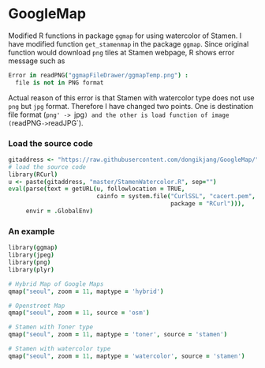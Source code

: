 GoogleMap
========
Modified R functions in package `ggmap` for using watercolor of Stamen. 
I have modified function `get_stamenmap` in the package `ggmap`.
Since original function would download `png` tiles  at Stamen webpage,
R shows error message such as 
```coffee
Error in readPNG("ggmapFileDrawer/ggmapTemp.png") : 
  file is not in PNG format
```
Actual reason of this error is that Stamen with watercolor type 
does not use `png` but `jpg` format.  Therefore I have changed two points.
One is destination file format (`png' -> `jpg`) and the other is load function of image (`readPNG` -> `readJPG`).
### Load the source code

```coffee
gitaddress <- "https://raw.githubusercontent.com/dongikjang/GoogleMap/"
# load the source code
library(RCurl)
u <- paste(gitaddress, "master/StamenWatercolor.R", sep="")
eval(parse(text = getURL(u, followlocation = TRUE, 
                         cainfo = system.file("CurlSSL", "cacert.pem", 
                                              package = "RCurl"))), 
     envir = .GlobalEnv)
```

### An example
```coffee
library(ggmap)
library(jpeg)
library(png)
library(plyr)

# Hybrid Map of Google Maps
qmap("seoul", zoom = 11, maptype = 'hybrid')

# Openstreet Map
qmap("seoul", zoom = 11, source = 'osm')

# Stamen with Toner type
qmap("seoul", zoom = 11, maptype = 'toner', source = 'stamen')

# Stamen with watercolor type
qmap("seoul", zoom = 11, maptype = 'watercolor', source = 'stamen')
```
